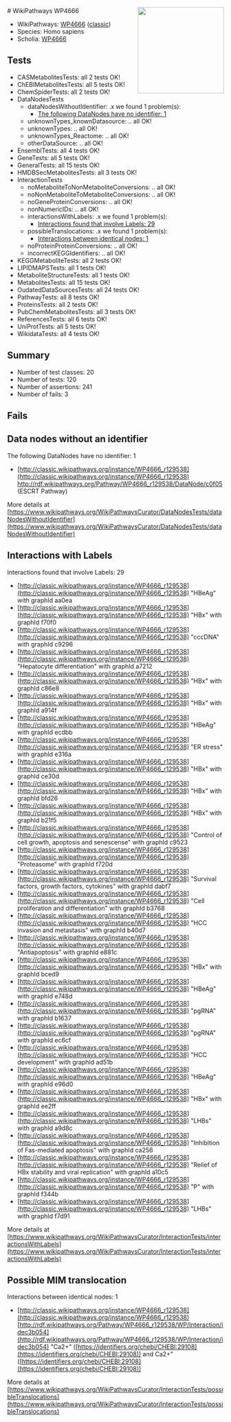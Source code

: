 <img style="float: right; width: 200px" src="https://upload.wikimedia.org/wikipedia/commons/thumb/8/83/Wplogo_with_text_500.png/640px-Wplogo_with_text_500.png" />
# WikiPathways WP4666

* WikiPathways: [WP4666](https://wikipathways.org/pathways/WP4666) ([classic](https://classic.wikipathways.org/instance/WP4666))
* Species: Homo sapiens
* Scholia: [WP4666](https://scholia.toolforge.org/wikipathways/WP4666)
## Tests
* CASMetabolitesTests: all 2 tests OK!
* ChEBIMetabolitesTests: all 5 tests OK!
* ChemSpiderTests: all 2 tests OK!
* DataNodesTests
    * dataNodesWithoutIdentifier: .x we found 1 problem(s):
        * [The following DataNodes have no identifier: 1](#d2d32fa0)
    * unknownTypes_knownDatasource: .. all OK!
    * unknownTypes: .. all OK!
    * unknownTypes_Reactome: .. all OK!
    * otherDataSource: .. all OK!
* EnsemblTests: all 4 tests OK!
* GeneTests: all 5 tests OK!
* GeneralTests: all 15 tests OK!
* HMDBSecMetabolitesTests: all 3 tests OK!
* InteractionTests
    * noMetaboliteToNonMetaboliteConversions: .. all OK!
    * noNonMetaboliteToMetaboliteConversions: .. all OK!
    * noGeneProteinConversions: .. all OK!
    * nonNumericIDs: .. all OK!
    * interactionsWithLabels: .x we found 1 problem(s):
        * [Interactions found that involve Labels: 29](#fe97a8e0)
    * possibleTranslocations: .x we found 1 problem(s):
        * [Interactions between identical nodes: 1](#1c118206)
    * noProteinProteinConversions: .. all OK!
    * incorrectKEGGIdentifiers: .. all OK!
* KEGGMetaboliteTests: all 2 tests OK!
* LIPIDMAPSTests: all 1 tests OK!
* MetaboliteStructureTests: all 1 tests OK!
* MetabolitesTests: all 15 tests OK!
* OudatedDataSourcesTests: all 24 tests OK!
* PathwayTests: all 8 tests OK!
* ProteinsTests: all 2 tests OK!
* PubChemMetabolitesTests: all 3 tests OK!
* ReferencesTests: all 6 tests OK!
* UniProtTests: all 5 tests OK!
* WikidataTests: all 4 tests OK!


## Summary

* Number of test classes: 20
* Number of tests: 120
* Number of assertions: 241
* Number of fails: 3

## Fails

<a name="d2d32fa0" />

## Data nodes without an identifier

The following DataNodes have no identifier: 1

* [http://classic.wikipathways.org/instance/WP4666_r129538](http://classic.wikipathways.org/instance/WP4666_r129538) http://rdf.wikipathways.org/Pathway/WP4666_r129538/DataNode/c0f05 (ESCRT Pathway)


More details at [https://www.wikipathways.org/WikiPathwaysCurator/DataNodesTests/dataNodesWithoutIdentifier](https://www.wikipathways.org/WikiPathwaysCurator/DataNodesTests/dataNodesWithoutIdentifier)

<a name="fe97a8e0" />

## Interactions with Labels

Interactions found that involve Labels: 29

* [http://classic.wikipathways.org/instance/WP4666_r129538](http://classic.wikipathways.org/instance/WP4666_r129538) "HBeAg" with graphId aa0ea
* [http://classic.wikipathways.org/instance/WP4666_r129538](http://classic.wikipathways.org/instance/WP4666_r129538) "HBx" with graphId f70f0
* [http://classic.wikipathways.org/instance/WP4666_r129538](http://classic.wikipathways.org/instance/WP4666_r129538) "cccDNA" with graphId c9296
* [http://classic.wikipathways.org/instance/WP4666_r129538](http://classic.wikipathways.org/instance/WP4666_r129538) "Hepatocyte differentiation" with graphId a7212
* [http://classic.wikipathways.org/instance/WP4666_r129538](http://classic.wikipathways.org/instance/WP4666_r129538) "HBx" with graphId c86e8
* [http://classic.wikipathways.org/instance/WP4666_r129538](http://classic.wikipathways.org/instance/WP4666_r129538) "HBx" with graphId a914f
* [http://classic.wikipathways.org/instance/WP4666_r129538](http://classic.wikipathways.org/instance/WP4666_r129538) "HBeAg" with graphId ecdbb
* [http://classic.wikipathways.org/instance/WP4666_r129538](http://classic.wikipathways.org/instance/WP4666_r129538) "ER stress" with graphId e316a
* [http://classic.wikipathways.org/instance/WP4666_r129538](http://classic.wikipathways.org/instance/WP4666_r129538) "HBx" with graphId ce30d
* [http://classic.wikipathways.org/instance/WP4666_r129538](http://classic.wikipathways.org/instance/WP4666_r129538) "HBx" with graphId bfd26
* [http://classic.wikipathways.org/instance/WP4666_r129538](http://classic.wikipathways.org/instance/WP4666_r129538) "HBx" with graphId b21f5
* [http://classic.wikipathways.org/instance/WP4666_r129538](http://classic.wikipathways.org/instance/WP4666_r129538) "Control of cell growth,
apoptosis and senescense" with graphId c9523
* [http://classic.wikipathways.org/instance/WP4666_r129538](http://classic.wikipathways.org/instance/WP4666_r129538) "Proteasome" with graphId f720d
* [http://classic.wikipathways.org/instance/WP4666_r129538](http://classic.wikipathways.org/instance/WP4666_r129538) "Survival factors,
growth factors,
cytokines" with graphId dabf7
* [http://classic.wikipathways.org/instance/WP4666_r129538](http://classic.wikipathways.org/instance/WP4666_r129538) "Cell proliferation
and differentiation" with graphId b3768
* [http://classic.wikipathways.org/instance/WP4666_r129538](http://classic.wikipathways.org/instance/WP4666_r129538) "HCC invasion and metastasis" with graphId b40d7
* [http://classic.wikipathways.org/instance/WP4666_r129538](http://classic.wikipathways.org/instance/WP4666_r129538) "Antiapoptosis" with graphId e881c
* [http://classic.wikipathways.org/instance/WP4666_r129538](http://classic.wikipathways.org/instance/WP4666_r129538) "HBx" with graphId bced9
* [http://classic.wikipathways.org/instance/WP4666_r129538](http://classic.wikipathways.org/instance/WP4666_r129538) "HBeAg" with graphId e748d
* [http://classic.wikipathways.org/instance/WP4666_r129538](http://classic.wikipathways.org/instance/WP4666_r129538) "pgRNA" with graphId b1637
* [http://classic.wikipathways.org/instance/WP4666_r129538](http://classic.wikipathways.org/instance/WP4666_r129538) "pgRNA" with graphId ec6cf
* [http://classic.wikipathways.org/instance/WP4666_r129538](http://classic.wikipathways.org/instance/WP4666_r129538) "HCC development" with graphId ad51b
* [http://classic.wikipathways.org/instance/WP4666_r129538](http://classic.wikipathways.org/instance/WP4666_r129538) "HBeAg" with graphId e96d0
* [http://classic.wikipathways.org/instance/WP4666_r129538](http://classic.wikipathways.org/instance/WP4666_r129538) "HBx" with graphId ee2ff
* [http://classic.wikipathways.org/instance/WP4666_r129538](http://classic.wikipathways.org/instance/WP4666_r129538) "LHBs" with graphId a9d8c
* [http://classic.wikipathways.org/instance/WP4666_r129538](http://classic.wikipathways.org/instance/WP4666_r129538) "Inhibition of 
Fas-mediated apoptosis" with graphId ca256
* [http://classic.wikipathways.org/instance/WP4666_r129538](http://classic.wikipathways.org/instance/WP4666_r129538) "Relief of HBx stability
and viral replication" with graphId a10c5
* [http://classic.wikipathways.org/instance/WP4666_r129538](http://classic.wikipathways.org/instance/WP4666_r129538) "P" with graphId f344b
* [http://classic.wikipathways.org/instance/WP4666_r129538](http://classic.wikipathways.org/instance/WP4666_r129538) "LHBs" with graphId f7d91


More details at [https://www.wikipathways.org/WikiPathwaysCurator/InteractionTests/interactionsWithLabels](https://www.wikipathways.org/WikiPathwaysCurator/InteractionTests/interactionsWithLabels)

<a name="1c118206" />

## Possible MIM translocation

Interactions between identical nodes: 1

* [http://classic.wikipathways.org/instance/WP4666_r129538](http://classic.wikipathways.org/instance/WP4666_r129538) [http://rdf.wikipathways.org/Pathway/WP4666_r129538/WP/Interaction/idec3b054](http://rdf.wikipathways.org/Pathway/WP4666_r129538/WP/Interaction/idec3b054) "Ca2+" ([https://identifiers.org/chebi/CHEBI:29108](https://identifiers.org/chebi/CHEBI:29108)) and 
Ca2+" ([https://identifiers.org/chebi/CHEBI:29108](https://identifiers.org/chebi/CHEBI:29108))


More details at [https://www.wikipathways.org/WikiPathwaysCurator/InteractionTests/possibleTranslocations](https://www.wikipathways.org/WikiPathwaysCurator/InteractionTests/possibleTranslocations)


